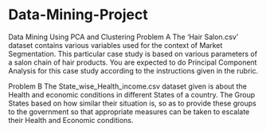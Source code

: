 # Data-Mining-Project
Data Mining Using PCA and Clustering
Problem A
The ‘Hair Salon.csv’ dataset contains various variables used for the context of Market Segmentation. This particular case study is based on various parameters of a salon chain of hair products. You are expected to do Principal Component Analysis for this case study according to the instructions given in the rubric.

Problem B
The State_wise_Health_income.csv dataset given is about the Health and economic conditions in different States of a country. The Group States based on how similar their situation is, so as to provide these groups to the government so that appropriate measures can be taken to escalate their Health and Economic conditions.

